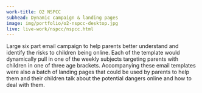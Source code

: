 ```yaml
---
work-title: O2 NSPCC
subhead: Dynamic campaign & landing pages
image: img/portfolio/o2-nspcc-desktop.jpg
live: live-work/nspcc/nspcc.html
---
```


Large six part email campaign to help parents better understand and identify the risks to children being online. Each of the template would dynamically pull in one of the weekly subjects targeting parents with children in one of three age brackets. Accompanying these email templates were also a batch of landing pages that could be used by parents to help them and their children talk about the potential dangers online and how to deal with them.